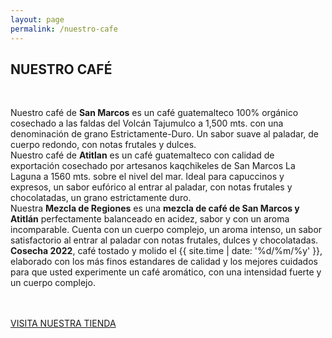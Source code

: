 ```yaml
---
layout: page
permalink: /nuestro-cafe
---
```

<div class="featuring-2" id="cafe-featuring">
</div>
<div class="supporting" id="origenes-supporting">
	<div class="container">
		<div class="row">
			<div class="col-md-6 col-md-offset-3 col-xs-12">
				<h2>NUESTRO CAFÉ</h2>
				<br>
				<p style="margin-bottom: 48px !important;">Nuestro café de <strong>San Marcos</strong> es un café guatemalteco 100% orgánico cosechado a las faldas del Volcán Tajumulco a 1,500 mts. con una denominaci&oacute;n de grano Estrictamente-Duro. Un sabor suave al paladar, de cuerpo redondo, con notas frutales y dulces.
				<br>
				Nuestro café de <strong>Atitlan</strong> es un café guatemalteco con calidad de exportación cosechado por artesanos kaqchikeles de San Marcos La Laguna a 1560 mts. sobre el nivel del mar. Ideal para capuccinos y expresos, un sabor eufórico al entrar al paladar, con notas frutales y chocolatadas, un grano estrictamente duro. 
				<br>
				Nuestra <strong>Mezcla de Regiones</strong> es una <strong>mezcla de café de San Marcos y Atitlán</strong> perfectamente balanceado en acidez, sabor y con un aroma incomparable. Cuenta con un cuerpo complejo, un aroma intenso, un sabor satisfactorio al entrar al paladar con notas frutales, dulces y chocolatadas.
				<br>
				<strong>Cosecha 2022</strong>, café tostado y molido el {{ site.time | date: '%d/%m/%y' }}, elaborado con los más finos estandares de calidad y los mejores cuidados para que usted experimente un café aromático, con una intensidad fuerte y un cuerpo complejo.
				<br>
				</p>
				<a href="/comprar" id="button">VISITA NUESTRA TIENDA</a>
			</div>
		</div>
	</div>
</div>